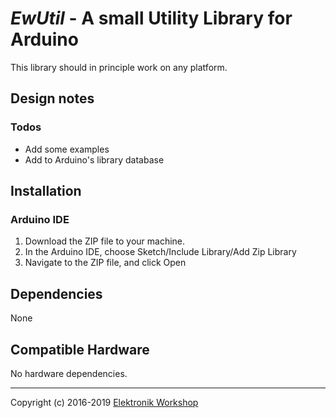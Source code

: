 # *EwUtil* - A small Utility Library for Arduino


This library should in principle work on any platform.

## Design notes

### Todos
* Add some examples
* Add to Arduino's library database

## Installation
### Arduino IDE
1. Download the ZIP file to your machine.
2. In the Arduino IDE, choose Sketch/Include Library/Add Zip Library
3. Navigate to the ZIP file, and click Open

[//]: # (--- or ---)
[//]: # (In the Arduino IDE, choose Sketch/Include Library/Manage Libraries. Search for LogProxy Library and click the *Install* button.)

## Dependencies
None

## Compatible Hardware
No hardware dependencies.

[//]: # (## Examples)
[//]: # (The library includes several examples to help you get started. These are accessible in the Examples/LogProxy menu off the File menu in the Arduino IDE.)

---
Copyright (c) 2016-2019 [Elektronik Workshop](http://elektronikworkshop.ch)
